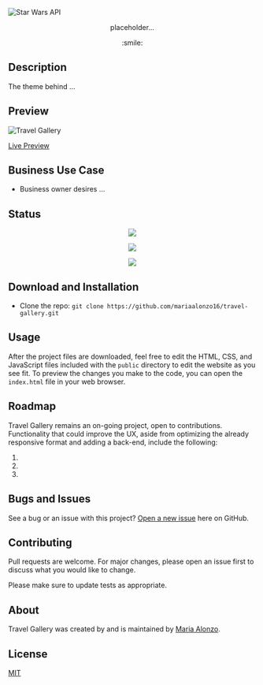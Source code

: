 ![Star Wars API]()

<p align="center"> placeholder... </p>

<p align="center"> :smile: </p>

## Description

The theme behind ...

## Preview

![Travel Gallery]()

[Live Preview](https://mariaalonzo16.github.io/star-wars-api/)

## Business Use Case

- Business owner desires ...

## Status

<p align="center"> <img src="https://img.shields.io/tokei/lines/github/mariaalonzo16/travel-gallery" /> </p>

<p align="center"> <img src="https://img.shields.io/github/languages/count/mariaalonzo16/travel-gallery" /> </p>

<p align="center"> <img src="https://img.shields.io/github/repo-size/mariaalonzo16/travel-gallery" /> </p>

## Download and Installation

- Clone the repo: `git clone https://github.com/mariaalonzo16/travel-gallery.git`

## Usage

After the project files are downloaded, feel free to edit the HTML, CSS, and JavaScript files included with the `public` directory to 
edit the website as you see fit. To preview the changes you make to the code, you can open 
the `index.html` file in your web browser.

## Roadmap

Travel Gallery remains an on-going project, open to contributions.  Functionality that could improve the UX, aside from optimizing the already responsive format and adding a back-end, include the following:

1) 
2) 
3) 

## Bugs and Issues

See a bug or an issue with this project? [Open a new issue](https://github.com/mariaalonzo16/travel-gallery/issues) here on GitHub.

## Contributing
Pull requests are welcome. For major changes, please open an issue first to discuss what you would like to change.

Please make sure to update tests as appropriate.

## About

Travel Gallery was created by and is maintained by [Maria Alonzo](https://www.linkedin.com/in/maria-alonzo-177282127/).

## License
[MIT](https://choosealicense.com/licenses/mit/)